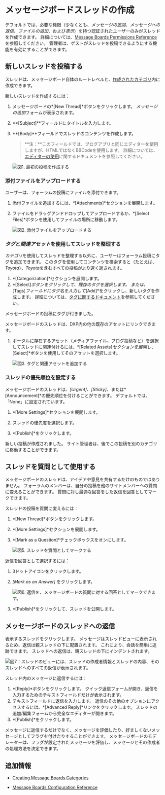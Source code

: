 # メッセージボードスレッドの作成

デフォルトでは、必要な権限（少なくとも、*メッセージの追加*、*メッセージへの返信*、*ファイルの追加*、および*表示*）を持つ認証されたユーザーのみがスレッドを作成できます。 詳細については、[Message Boards Permissions Reference](./message-boards-permissions-reference.md)を参照してください。 管理者は、ゲストがスレッドを投稿できるようにする機能を有効にすることができます。

## 新しいスレッドを投稿する

スレッドは、メッセージボード自体のルートレベルと、[作成されたカテゴリ](./creating-message-boards-categories.md)内に作成できます。

新しいスレッドを作成するには：

1.  メッセージボードの*[New Thread]*ボタンをクリックします。 *メッセージの追加*フォームが表示されます。

2.  **[Subject]**フィールドにタイトルを入力します。

3.  **[Body]**フィールドでスレッドのコンテンツを作成します。

    > **注：**このフィールドでは、ブログアプリと同じエディターを使用しますが、HTMLではなくBBCodeを使用します。 詳細については、[エディターの使用](https://help.liferay.com/hc/articles/360018173051-Using-the-Blog-Entry-Editor-)に関するドキュメントを参照してください。

    ![図1. 最初の投稿を作成する](./creating-message-boards-threads/images/01.png)

### 添付ファイルをアップロードする

ユーザーは、フォーラムの投稿にファイルを添付できます。

1.  添付ファイルを追加するには、*[Attachments]*セクションを展開します。

2.  ファイルをドラッグアンドドロップしてアップロードするか、*[Select Files]*ボタンを使用してファイルの場所に移動します。

    ![図2. 添付ファイルをアップロードする](./creating-message-boards-threads/images/03.png)

### *タグ*と*関連アセット*を使用してスレッドを整理する

*カテゴリ*を使用してスレッドを整理する以外に、ユーザーはフォーラム投稿にタグを追加できます。 このタグを使用してコンテンツを検索すると（たとえば、*Toyota*）、*Toyota*を含むすべての投稿がより速く返されます。

1.  *[Categorization]*セクションを展開します。
2.  *[Select]*ボタンをクリックして、既存のタグを選択します。 または、*[Tags]*フィールドにタグ名を入力して*[Add]*をクリックし、新しいタグを作成します。 詳細については、[タグに関するドキュメント](https://help.liferay.com/hc/articles/360028820472-Tagging-Content)を参照してください。

メッセージボードの投稿にタグが付きました。

メッセージボードのスレッドは、DXP内の他の既存のアセットにリンクできます。

1.  ポータルに存在するアセット（メディアファイル、ブログ投稿など）を選択してスレッドに関連付けるには、*[Related Assets]*セクションを展開し、*[Select]*ボタンを使用してそのアセットを選択します。

    ![図3. タグと関連アセットを追加する](./creating-message-boards-threads/images/04.png)

### スレッドの優先順位を設定する

メッセージボードのスレッドは、*[Urgent]*、*[Sticky]*、または*[Announcement]*の優先順位を付けることができます。 デフォルトでは、「None」に設定されています。

1.  *[More Settings]*セクションを展開します。
    
     <!-- Broken Image Link ![Figure 4. Setting a thread priority](./creating-message-boards-threads/images/07.png) -->

2.  スレッドの優先度を選択します。

3.  *[Publish]*をクリックします。

新しい投稿が作成されました。 サイト管理者は、後でこの投稿を別のカテゴリに移動することができます。

## スレッドを質問として使用する

メッセージボードのスレッドは、アイデアや意見を共有するだけのものではありません。 フォーラムのメンバーは、自分の投稿を他のサイトメンバーへの質問に変えることができます。 質問に対し最適な回答をした返信を回答としてマークできます。

スレッドの投稿を質問に変えるには：

1.  *[New Thread]*ボタンをクリックします。

2.  *[More Settings]*セクションを展開します。

3.  *[Mark as a Question]*チェックボックスをオンにします。

    ![図5. スレッドを質問としてマークする](./creating-message-boards-threads/images/05.png)

返信を回答として選択するには：

1.  3ドットアイコンをクリックします。

2.  *[Mark as an Answer]* をクリックします。

    ![図6. 返信を、メッセージボードの質問に対する回答としてマークできます。](./creating-message-boards-threads/images/02.png)

3.  *[Publish]*をクリックして、スレッドを公開します。

## メッセージボードのスレッドへの返信

表示するスレッドをクリックします。 メッセージはスレッドビューに表示されるため、返信は親スレッドの下に配置されます。 これにより、会話を簡単に追跡できます。 スレッドへの返信は、親スレッドの下にインデントされます。

![図7：スレッドのビューには、スレッドの作成者情報とスレッドの内容、そのスレッドへのすべての返信が表示されます。](./creating-message-boards-threads/images/06.png)

スレッド内のメッセージに返信するには：

1.  *[Reply]*ボタンをクリックします。 クイック返信フォームが開き、返信を入力するためのテキストフィールドだけが表示されます。
2.  テキストフィールドに返信を入力します。 返信のその他のオプションにアクセスするには、*[Advanced Reply]*リンクをクリックします。 スレッドの追加/編集フォームから完全なエディターが開きます。
3.  *[Publish]*をクリックします。

メッセージに返信するだけでなく、メッセージを評価したり、好ましくないメッセージとしてフラグを付けたりすることができます。 メッセージボードのモデレーターは、フラグが設定されたメッセージを評価し、メッセージとその作成者の処理方法を決定できます。

## 追加情報

  - [Creating Message Boards Categories](./creating-message-boards-categories.md)

<!-- Is there a placeholder for an article on "Enabling User Mentions for Collaboration Applications"? This should be link to a placeholder.
* User can [mention other users](https://help.liferay.com/hc/en-us/articles/360028720892-Mentioning-Users) by entering the `@` character and their user name.
-->

  - [Message Boards Configuration Reference](./message-boards-configuration-reference.md)

